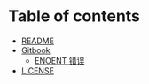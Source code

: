 # Table of contents

* [README](README.md)
* [Gitbook](gitbook/README.md)
  * [ENOENT 错误](gitbook/random-ENOENT-error.md)
* [LICENSE](LICENSE.md)
